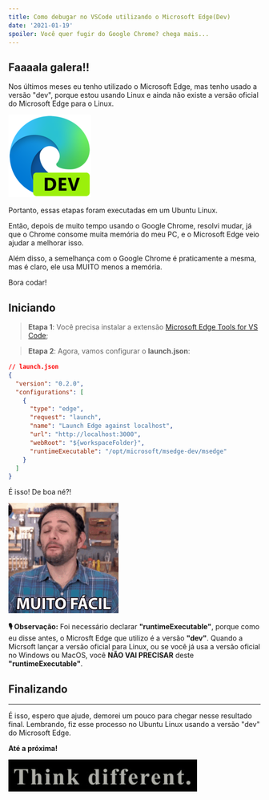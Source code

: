 ```yaml
---
title: Como debugar no VSCode utilizando o Microsoft Edge(Dev)
date: '2021-01-19'
spoiler: Você quer fugir do Google Chrome? chega mais...
---
```


## Faaaala galera!!

Nos últimos meses eu tenho utilizado o Microsoft Edge, mas tenho usado a versão "dev", porque estou usando Linux e ainda não existe a versão oficial do Microsoft Edge para o Linux.

![edge](./edge.png)

Portanto, essas etapas foram executadas em um Ubuntu Linux.

Então, depois de muito tempo usando o Google Chrome, resolvi mudar, já que o Chrome consome muita memória do meu PC, e o Microsoft Edge veio ajudar a melhorar isso.

Além disso, a semelhança com o Google Chrome é praticamente a mesma, mas é claro, ele usa MUITO menos a memória.

Bora codar!

## Iniciando

> **Etapa 1**: Você precisa instalar a extensão [Microsoft Edge Tools for VS Code](https://marketplace.visualstudio.com/items?itemName=ms-edgedevtools.vscode-edge-devtools);

> **Etapa 2**: Agora, vamos configurar o **launch.json**:
```json
// launch.json
{
  "version": "0.2.0",
  "configurations": [
    {
      "type": "edge",
      "request": "launch",
      "name": "Launch Edge against localhost",
      "url": "http://localhost:3000",
      "webRoot": "${workspaceFolder}",
      "runtimeExecutable": "/opt/microsoft/msedge-dev/msedge"
    }
  ]
}
```

É isso! De boa né?!


![facil](./facil.gif)

**🎙️ Observação:** Foi necessário declarar **"runtimeExecutable"**, porque como eu disse antes, o Microsft Edge que utilizo é a versão **"dev"**. Quando a Micrsoft lançar a versão oficial para Linux, ou se você já usa a versão oficial no Windows ou MacOS, você **NÃO VAI PRECISAR** deste **"runtimeExecutable"**.

## Finalizando
---
É isso, espero que ajude, demorei um pouco para chegar nesse resultado final. Lembrando, fiz esse processo no Ubuntu Linux usando a versão "dev" do Microsoft Edge.

**Até a próxima!**

![think-different](./think.gif)
